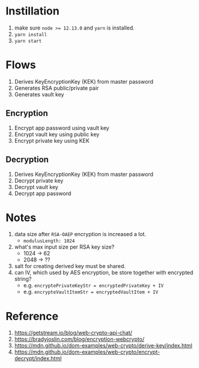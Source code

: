 # Instillation

1. make sure `node >= 12.13.0` and `yarn` is installed.
1. `yarn install`
1. `yarn start`

# Flows

1. Derives KeyEncryptionKey (KEK) from master password
1. Generates RSA public/private pair
1. Generates vault key

## Encryption

1. Encrypt app password using vault key
1. Encrypt vault key using public key
1. Encrypt private key using KEK

## Decryption

1. Derives KeyEncryptionKey (KEK) from master password
1. Decrypt private key
1. Decrypt vault key
1. Decrypt app password

# Notes

1. data size after `RSA-OAEP` encryption is increased a lot.
   - `modulusLength: 1024`
1. what's max input size per RSA key size?
   - 1024 -> 62
   - 2048 -> ??
1. salt for creating derived key must be shared.
1. can IV, which used by AES encryption, be store together with encrypted string?
   - e.g. `encryptePrivateKeyStr = encryptedPrivateKey + IV`
   - e.g. `encrypteVaultItemStr = encryptedVaultItem + IV`

# Reference

1. https://getstream.io/blog/web-crypto-api-chat/
1. https://bradyjoslin.com/blog/encryption-webcrypto/
1. https://mdn.github.io/dom-examples/web-crypto/derive-key/index.html
1. https://mdn.github.io/dom-examples/web-crypto/encrypt-decrypt/index.html
